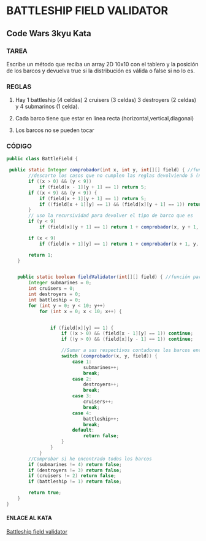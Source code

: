 # BATTLESHIP FIELD VALIDATOR
## Code Wars 3kyu Kata
### TAREA
Escribe un método que reciba un array 2D 10x10 con el tablero y la posición de los barcos y devuelva true si la distribución es válida o false si no lo es.
### REGLAS
1.  Hay 1 battleship (4 celdas) 2 cruisers (3 celdas) 3 destroyers (2 celdas) y 4 submarinos (1 celda).

2.  Cada barco tiene que estar en linea recta (horizontal,vertical,diagonal)

3.  Los barcos no se pueden tocar 

### CÓDIGO

```java
public class BattleField {

 public static Integer comprobador(int x, int y, int[][] field) { //función para identificar el tipo de barco
        //descarto los casos que no cumplen las reglas devolviendo 5 (no seran comprobados en el switch)
        if ((x > 0) && (y < 9))
            if (field[x - 1][y + 1] == 1) return 5;
        if ((x < 9) && (y < 9)) {
            if (field[x + 1][y + 1] == 1) return 5;
            if ((field[x + 1][y] == 1) && (field[x][y + 1] == 1)) return 5;
        }
        // uso la recursividad para devolver el tipo de barco que es
        if (y < 9)
            if (field[x][y + 1] == 1) return 1 + comprobador(x, y + 1, field);

        if (x < 9)
            if (field[x + 1][y] == 1) return 1 + comprobador(x + 1, y, field);

        return 1;
    }


    public static boolean fieldValidator(int[][] field) { //función para validar el tablero
        Integer submarines = 0;
        int cruisers = 0;
        int destroyers = 0;
        int battleship = 0;
        for (int y = 0; y < 10; y++)
            for (int x = 0; x < 10; x++) {


                if (field[x][y] == 1) {
                    if ((x > 0) && (field[x - 1][y] == 1)) continue;
                    if ((y > 0) && (field[x][y - 1] == 1)) continue;

                    //Sumar a sus respectivos contadores los barcos encontrados
                    switch (comprobador(x, y, field)) {
                        case 1:
                            submarines++;
                            break;
                        case 2:
                            destroyers++;
                            break;
                        case 3:
                            cruisers++;
                            break;
                        case 4:
                            battleship++;
                            break;
                        default:
                            return false;
                    }
                }
            }
        //Comprobar si he encontrado todos los barcos
        if (submarines != 4) return false;
        if (destroyers != 3) return false;
        if (cruisers != 2) return false;
        if (battleship != 1) return false;

        return true;
    }
}
```
####  ENLACE AL KATA
[Battleship field validator](https://www.codewars.com/kata/52bb6539a4cf1b12d90005b7/java "Battleship field validator")
